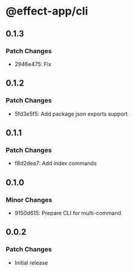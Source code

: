 # @effect-app/cli

## 0.1.3

### Patch Changes

- 2946e475: Fix

## 0.1.2

### Patch Changes

- 5fd3e5f5: Add package json exports support

## 0.1.1

### Patch Changes

- f8d2dea7: Add index commands

## 0.1.0

### Minor Changes

- 9150d615: Prepare CLI for multi-command

## 0.0.2

### Patch Changes

- Initial release
